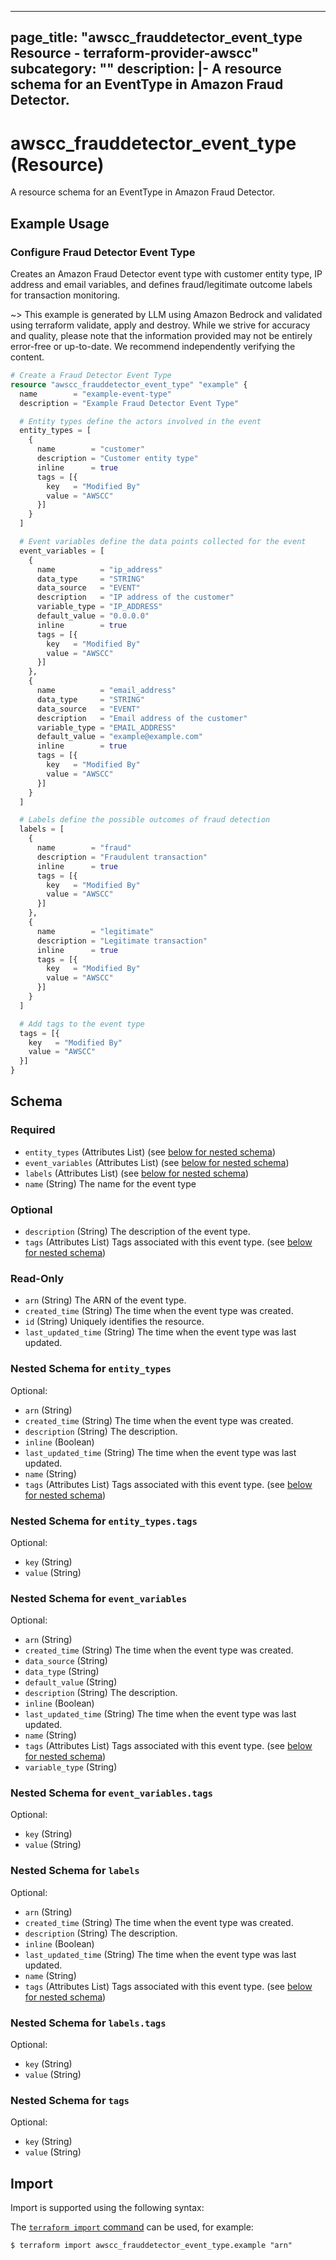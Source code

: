 
---
page_title: "awscc_frauddetector_event_type Resource - terraform-provider-awscc"
subcategory: ""
description: |-
  A resource schema for an EventType in Amazon Fraud Detector.
---

# awscc_frauddetector_event_type (Resource)

A resource schema for an EventType in Amazon Fraud Detector.

## Example Usage

### Configure Fraud Detector Event Type

Creates an Amazon Fraud Detector event type with customer entity type, IP address and email variables, and defines fraud/legitimate outcome labels for transaction monitoring.

~> This example is generated by LLM using Amazon Bedrock and validated using terraform validate, apply and destroy. While we strive for accuracy and quality, please note that the information provided may not be entirely error-free or up-to-date. We recommend independently verifying the content.

```terraform
# Create a Fraud Detector Event Type
resource "awscc_frauddetector_event_type" "example" {
  name        = "example-event-type"
  description = "Example Fraud Detector Event Type"

  # Entity types define the actors involved in the event
  entity_types = [
    {
      name        = "customer"
      description = "Customer entity type"
      inline      = true
      tags = [{
        key   = "Modified By"
        value = "AWSCC"
      }]
    }
  ]

  # Event variables define the data points collected for the event
  event_variables = [
    {
      name          = "ip_address"
      data_type     = "STRING"
      data_source   = "EVENT"
      description   = "IP address of the customer"
      variable_type = "IP_ADDRESS"
      default_value = "0.0.0.0"
      inline        = true
      tags = [{
        key   = "Modified By"
        value = "AWSCC"
      }]
    },
    {
      name          = "email_address"
      data_type     = "STRING"
      data_source   = "EVENT"
      description   = "Email address of the customer"
      variable_type = "EMAIL_ADDRESS"
      default_value = "example@example.com"
      inline        = true
      tags = [{
        key   = "Modified By"
        value = "AWSCC"
      }]
    }
  ]

  # Labels define the possible outcomes of fraud detection
  labels = [
    {
      name        = "fraud"
      description = "Fraudulent transaction"
      inline      = true
      tags = [{
        key   = "Modified By"
        value = "AWSCC"
      }]
    },
    {
      name        = "legitimate"
      description = "Legitimate transaction"
      inline      = true
      tags = [{
        key   = "Modified By"
        value = "AWSCC"
      }]
    }
  ]

  # Add tags to the event type
  tags = [{
    key   = "Modified By"
    value = "AWSCC"
  }]
}
```

<!-- schema generated by tfplugindocs -->
## Schema

### Required

- `entity_types` (Attributes List) (see [below for nested schema](#nestedatt--entity_types))
- `event_variables` (Attributes List) (see [below for nested schema](#nestedatt--event_variables))
- `labels` (Attributes List) (see [below for nested schema](#nestedatt--labels))
- `name` (String) The name for the event type

### Optional

- `description` (String) The description of the event type.
- `tags` (Attributes List) Tags associated with this event type. (see [below for nested schema](#nestedatt--tags))

### Read-Only

- `arn` (String) The ARN of the event type.
- `created_time` (String) The time when the event type was created.
- `id` (String) Uniquely identifies the resource.
- `last_updated_time` (String) The time when the event type was last updated.

<a id="nestedatt--entity_types"></a>
### Nested Schema for `entity_types`

Optional:

- `arn` (String)
- `created_time` (String) The time when the event type was created.
- `description` (String) The description.
- `inline` (Boolean)
- `last_updated_time` (String) The time when the event type was last updated.
- `name` (String)
- `tags` (Attributes List) Tags associated with this event type. (see [below for nested schema](#nestedatt--entity_types--tags))

<a id="nestedatt--entity_types--tags"></a>
### Nested Schema for `entity_types.tags`

Optional:

- `key` (String)
- `value` (String)



<a id="nestedatt--event_variables"></a>
### Nested Schema for `event_variables`

Optional:

- `arn` (String)
- `created_time` (String) The time when the event type was created.
- `data_source` (String)
- `data_type` (String)
- `default_value` (String)
- `description` (String) The description.
- `inline` (Boolean)
- `last_updated_time` (String) The time when the event type was last updated.
- `name` (String)
- `tags` (Attributes List) Tags associated with this event type. (see [below for nested schema](#nestedatt--event_variables--tags))
- `variable_type` (String)

<a id="nestedatt--event_variables--tags"></a>
### Nested Schema for `event_variables.tags`

Optional:

- `key` (String)
- `value` (String)



<a id="nestedatt--labels"></a>
### Nested Schema for `labels`

Optional:

- `arn` (String)
- `created_time` (String) The time when the event type was created.
- `description` (String) The description.
- `inline` (Boolean)
- `last_updated_time` (String) The time when the event type was last updated.
- `name` (String)
- `tags` (Attributes List) Tags associated with this event type. (see [below for nested schema](#nestedatt--labels--tags))

<a id="nestedatt--labels--tags"></a>
### Nested Schema for `labels.tags`

Optional:

- `key` (String)
- `value` (String)



<a id="nestedatt--tags"></a>
### Nested Schema for `tags`

Optional:

- `key` (String)
- `value` (String)

## Import

Import is supported using the following syntax:

The [`terraform import` command](https://developer.hashicorp.com/terraform/cli/commands/import) can be used, for example:

```shell
$ terraform import awscc_frauddetector_event_type.example "arn"
```

